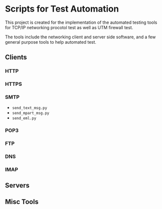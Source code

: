 # Scripts for Test Automation

This project is created for the implementation of the automated testing tools for TCP/IP networking procotol test as well as UTM firewall test.

The tools include the networking client and server side software, and a few general purpose tools to help automated test.

## Clients

### HTTP
### HTTPS
### SMTP

* `send_text_msg.py`
* `send_mpart_msg.py`
* `send_eml.py`

### POP3
### FTP
### DNS
### IMAP

## Servers

## Misc Tools
